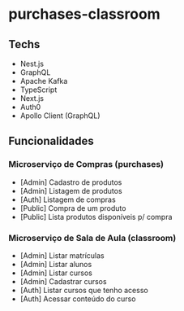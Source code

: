 # purchases-classroom

## **Techs**

- Nest.js
- GraphQL
- Apache Kafka
- TypeScript
- Next.js
- Auth0
- Apollo Client (GraphQL)

## **Funcionalidades**

### Microserviço de Compras (purchases)

- [Admin] Cadastro de produtos
- [Admin] Listagem de produtos
- [Auth] Listagem de compras
- [Public] Compra de um produto
- [Public] Lista produtos disponíveis p/ compra

### Microserviço de Sala de Aula (classroom)

- [Admin] Listar matrículas
- [Admin] Listar alunos
- [Admin] Listar cursos
- [Admin] Cadastrar cursos
- [Auth] Listar cursos que tenho acesso
- [Auth] Acessar conteúdo do curso
